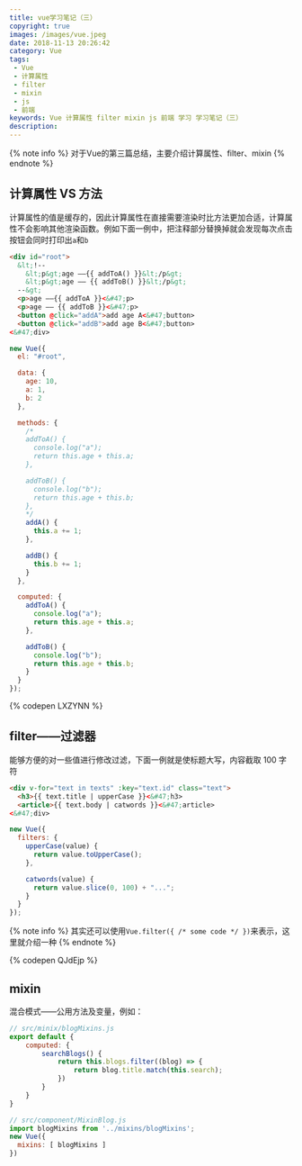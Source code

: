 ```yaml
---
title: vue学习笔记（三）
copyright: true
images: /images/vue.jpeg
date: 2018-11-13 20:26:42
category: Vue
tags:
 - Vue
 - 计算属性
 - filter
 - mixin
 - js
 - 前端
keywords: Vue 计算属性 filter mixin js 前端 学习 学习笔记（三）
description:
---
```



{% note info %}
对于Vue的第三篇总结，主要介绍计算属性、filter、mixin
{% endnote %}
<!-- more -->

## 计算属性 VS 方法

计算属性的值是缓存的，因此计算属性在直接需要渲染时比方法更加合适，计算属性不会影响其他渲染函数。例如下面一例中，把注释部分替换掉就会发现每次点击按钮会同时打印出`a`和`b`

```html html
<div id="root">
  &lt;!--
    &lt;p&gt;age ——{{ addToA() }}&lt;/p&gt;
    &lt;p&gt;age —— {{ addToB() }}&lt;/p&gt;
  --&gt;
  <p>age ——{{ addToA }}<&#47;p>
  <p>age —— {{ addToB }}<&#47;p>
  <button @click="addA">add age A<&#47;button>
  <button @click="addB">add age B<&#47;button>
<&#47;div>
```

```js js
new Vue({
  el: "#root",

  data: {
    age: 10,
    a: 1,
    b: 2
  },

  methods: {
    /*
    addToA() {
      console.log("a");
      return this.age + this.a;
    },

    addToB() {
      console.log("b");
      return this.age + this.b;
    },
    */
    addA() {
      this.a += 1;
    },

    addB() {
      this.b += 1;
    }
  },

  computed: {
    addToA() {
      console.log("a");
      return this.age + this.a;
    },

    addToB() {
      console.log("b");
      return this.age + this.b;
    }
  }
});
```

{% codepen LXZYNN %}

## filter——过滤器

能够方便的对一些值进行修改过滤，下面一例就是使标题大写，内容截取 100 字符

```html html
<div v-for="text in texts" :key="text.id" class="text">
  <h3>{{ text.title | upperCase }}<&#47;h3>
  <article>{{ text.body | catwords }}<&#47;article>
<&#47;div>
```

```js js
new Vue({
  filters: {
    upperCase(value) {
      return value.toUpperCase();
    },

    catwords(value) {
      return value.slice(0, 100) + "...";
    }
  }
});
```

{% note info %}
其实还可以使用`Vue.filter({ /* some code */ })`来表示，这里就介绍一种
{% endnote %}

{% codepen QJdEjp %}

## mixin

混合模式——公用方法及变量，例如：

```js js
// src/minix/blogMixins.js
export default {
    computed: {
        searchBlogs() {
            return this.blogs.filter((blog) => {
                return blog.title.match(this.search);
            })
        }
    }
}
```

``` js js
// src/component/MixinBlog.js
import blogMixins from '../mixins/blogMixins';
new Vue({
  mixins: [ blogMixins ]
})
```

